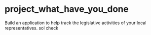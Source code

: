 # project_what_have_you_done
Build an application to help track the legislative activities of your local representatives.
sol check
